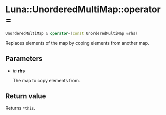 # Luna::UnorderedMultiMap::operator=

```c++
UnorderedMultiMap & operator=(const UnorderedMultiMap &rhs)
```

Replaces elements of the map by coping elements from another map. 



## Parameters
* *in* **rhs**

    The map to copy elements from. 

## Return value
Returns `*this`. 

